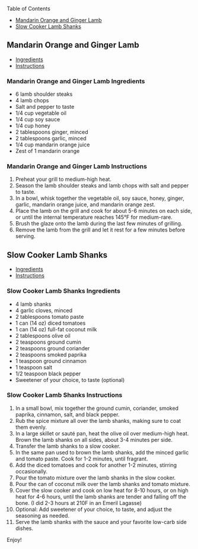  Table of Contents

- [Mandarin Orange and Ginger Lamb](#mandarin-orange-and-ginger-lamb)
- [Slow Cooker Lamb Shanks](#slow-cooker-lamb-shanks)

## Mandarin Orange and Ginger Lamb

- [Ingredients](#mandarin-orange-and-ginger-lamb-ingredients)
- [Instructions](#mandarin-orange-and-ginger-lamb-instructions)

### Mandarin Orange and Ginger Lamb Ingredients

- 6 lamb shoulder steaks
- 4 lamb chops
- Salt and pepper to taste
- 1/4 cup vegetable oil
- 1/4 cup soy sauce
- 1/4 cup honey
- 2 tablespoons ginger, minced
- 2 tablespoons garlic, minced
- 1/4 cup mandarin orange juice
- Zest of 1 mandarin orange

### Mandarin Orange and Ginger Lamb Instructions

1. Preheat your grill to medium-high heat.
2. Season the lamb shoulder steaks and lamb chops with salt and pepper to taste.
3. In a bowl, whisk together the vegetable oil, soy sauce, honey, ginger, garlic, mandarin orange juice, and mandarin orange zest.
4. Place the lamb on the grill and cook for about 5-6 minutes on each side, or until the internal temperature reaches 145°F for medium-rare.
5. Brush the glaze onto the lamb during the last few minutes of grilling.
6. Remove the lamb from the grill and let it rest for a few minutes before serving.

## Slow Cooker Lamb Shanks
- [Ingredients](#slow-cooker-lamb-shanks-ingredients)
- [Instructions](#slow-cooker-lamb-shanks-instructions)

### Slow Cooker Lamb Shanks Ingredients
- 4 lamb shanks
- 4 garlic cloves, minced
- 2 tablespoons tomato paste
- 1 can (14 oz) diced tomatoes
- 1 can (14 oz) full-fat coconut milk
- 2 tablespoons olive oil
- 2 teaspoons ground cumin
- 2 teaspoons ground coriander
- 2 teaspoons smoked paprika
- 1 teaspoon ground cinnamon
- 1 teaspoon salt
- 1/2 teaspoon black pepper
- Sweetener of your choice, to taste (optional)

### Slow Cooker Lamb Shanks Instructions
1. In a small bowl, mix together the ground cumin, coriander, smoked paprika, cinnamon, salt, and black pepper.
2. Rub the spice mixture all over the lamb shanks, making sure to coat them evenly.
3. In a large skillet or sauté pan, heat the olive oil over medium-high heat. Brown the lamb shanks on all sides, about 3-4 minutes per side.
4. Transfer the lamb shanks to a slow cooker.
5. In the same pan used to brown the lamb shanks, add the minced garlic and tomato paste. Cook for 1-2 minutes, until fragrant.
6. Add the diced tomatoes and cook for another 1-2 minutes, stirring occasionally.
7. Pour the tomato mixture over the lamb shanks in the slow cooker.
8. Pour the can of coconut milk over the lamb shanks and tomato mixture.
9. Cover the slow cooker and cook on low heat for 8-10 hours, or on high heat for 4-6 hours, until the lamb shanks are tender and falling off the bone. (I did 2-3 hours at 210F in an Emeril Lagasse)
10. Optional: Add sweetener of your choice, to taste, and adjust the seasoning as needed.
11. Serve the lamb shanks with the sauce and your favorite low-carb side dishes.

Enjoy!

